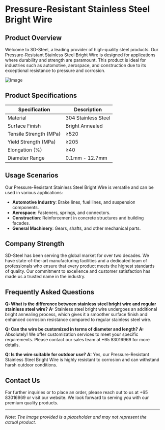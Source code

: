 # Pressure-Resistant Stainless Steel Bright Wire

## Product Overview

Welcome to SD-Steel, a leading provider of high-quality steel products. Our Pressure-Resistant Stainless Steel Bright Wire is designed for applications where durability and strength are paramount. This product is ideal for industries such as automotive, aerospace, and construction due to its exceptional resistance to pressure and corrosion.

![Image](https://github.com/user-attachments/assets/2567258e-e124-4816-932d-1809bd27ef0b)

## Product Specifications

| Specification | Description |
|---------------|-------------|
| Material      | 304 Stainless Steel |
| Surface Finish| Bright Annealed |
| Tensile Strength (MPa) | ≥520 |
| Yield Strength (MPa) | ≥205 |
| Elongation (%) | ≥40 |
| Diameter Range | 0.1mm - 12.7mm |

## Usage Scenarios

Our Pressure-Resistant Stainless Steel Bright Wire is versatile and can be used in various applications:
- **Automotive Industry**: Brake lines, fuel lines, and suspension components.
- **Aerospace**: Fasteners, springs, and connectors.
- **Construction**: Reinforcement in concrete structures and building facades.
- **General Machinery**: Gears, shafts, and other mechanical parts.

## Company Strength

SD-Steel has been serving the global market for over two decades. We have state-of-the-art manufacturing facilities and a dedicated team of professionals who ensure that every product meets the highest standards of quality. Our commitment to excellence and customer satisfaction has made us a trusted name in the industry.

## Frequently Asked Questions

**Q: What is the difference between stainless steel bright wire and regular stainless steel wire?**
**A:** Stainless steel bright wire undergoes an additional bright annealing process, which gives it a smoother surface finish and enhanced corrosion resistance compared to regular stainless steel wire.

**Q: Can the wire be customized in terms of diameter and length?**
**A:** Absolutely! We offer customization services to meet your specific requirements. Please contact our sales team at +65 83016969 for more details.

**Q: Is the wire suitable for outdoor use?**
**A:** Yes, our Pressure-Resistant Stainless Steel Bright Wire is highly resistant to corrosion and can withstand harsh outdoor conditions.

## Contact Us

For further inquiries or to place an order, please reach out to us at +65 83016969 or visit our website. We look forward to serving you with our premium quality products.

---

*Note: The image provided is a placeholder and may not represent the actual product.*